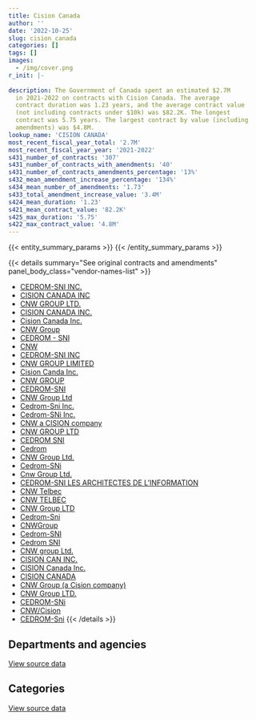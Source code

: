 ```yaml
---
title: Cision Canada
author: ''
date: '2022-10-25'
slug: cision_canada
categories: []
tags: []
images:
  - /img/cover.png
r_init: |-
  
description: The Government of Canada spent an estimated $2.7M
  in 2021-2022 on contracts with Cision Canada. The average
  contract duration was 1.23 years, and the average contract value
  (not including contracts under $10k) was $82.2K. The longest
  contract was 5.75 years. The largest contract by value (including
  amendments) was $4.8M.
lookup_name: 'CISION CANADA'
most_recent_fiscal_year_total: '2.7M'
most_recent_fiscal_year_year: '2021-2022'
s431_number_of_contracts: '307'
s431_number_of_contracts_with_amendments: '40'
s431_number_of_contracts_amendments_percentage: '13%'
s432_mean_amendment_increase_percentage: '134%'
s434_mean_number_of_amendments: '1.73'
s433_total_amendment_increase_value: '3.4M'
s424_mean_duration: '1.23'
s421_mean_contract_value: '82.2K'
s425_max_duration: '5.75'
s422_max_contract_value: '4.8M'
---
```


<script src="/rmarkdown-libs/htmlwidgets/htmlwidgets.js"></script>
<link href="/rmarkdown-libs/datatables-css/datatables-crosstalk.css" rel="stylesheet" />
<script src="/rmarkdown-libs/datatables-binding/datatables.js"></script>
<script src="/rmarkdown-libs/jquery/jquery-3.6.0.min.js"></script>
<link href="/rmarkdown-libs/dt-core-bootstrap/css/dataTables.bootstrap.min.css" rel="stylesheet" />
<link href="/rmarkdown-libs/dt-core-bootstrap/css/dataTables.bootstrap.extra.css" rel="stylesheet" />
<script src="/rmarkdown-libs/dt-core-bootstrap/js/jquery.dataTables.min.js"></script>
<script src="/rmarkdown-libs/dt-core-bootstrap/js/dataTables.bootstrap.min.js"></script>
<link href="/rmarkdown-libs/crosstalk/css/crosstalk.min.css" rel="stylesheet" />
<script src="/rmarkdown-libs/crosstalk/js/crosstalk.min.js"></script>
<script src="/rmarkdown-libs/htmlwidgets/htmlwidgets.js"></script>
<link href="/rmarkdown-libs/datatables-css/datatables-crosstalk.css" rel="stylesheet" />
<script src="/rmarkdown-libs/datatables-binding/datatables.js"></script>
<script src="/rmarkdown-libs/jquery/jquery-3.6.0.min.js"></script>
<link href="/rmarkdown-libs/dt-core-bootstrap/css/dataTables.bootstrap.min.css" rel="stylesheet" />
<link href="/rmarkdown-libs/dt-core-bootstrap/css/dataTables.bootstrap.extra.css" rel="stylesheet" />
<script src="/rmarkdown-libs/dt-core-bootstrap/js/jquery.dataTables.min.js"></script>
<script src="/rmarkdown-libs/dt-core-bootstrap/js/dataTables.bootstrap.min.js"></script>
<link href="/rmarkdown-libs/crosstalk/css/crosstalk.min.css" rel="stylesheet" />
<script src="/rmarkdown-libs/crosstalk/js/crosstalk.min.js"></script>

{{< entity_summary_params >}}
{{< /entity_summary_params >}}

{{< details summary="See original contracts and amendments" panel_body_class="vendor-names-list" >}}
- [CEDROM-SNI INC.](https://search.open.canada.ca/en/ct/?sort=contract_value_f%20desc&page=1&search_text=%22CEDROM-SNI%20INC.%22)
- [CISION CANADA INC](https://search.open.canada.ca/en/ct/?sort=contract_value_f%20desc&page=1&search_text=%22CISION%20CANADA%20INC%22)
- [CNW GROUP LTD.](https://search.open.canada.ca/en/ct/?sort=contract_value_f%20desc&page=1&search_text=%22CNW%20GROUP%20LTD.%22)
- [CISION CANADA INC.](https://search.open.canada.ca/en/ct/?sort=contract_value_f%20desc&page=1&search_text=%22CISION%20CANADA%20INC.%22)
- [Cision Canada Inc.](https://search.open.canada.ca/en/ct/?sort=contract_value_f%20desc&page=1&search_text=%22Cision%20Canada%20Inc.%22)
- [CNW Group](https://search.open.canada.ca/en/ct/?sort=contract_value_f%20desc&page=1&search_text=%22CNW%20Group%22)
- [CEDROM - SNI](https://search.open.canada.ca/en/ct/?sort=contract_value_f%20desc&page=1&search_text=%22CEDROM%20-%20SNI%22)
- [CNW](https://search.open.canada.ca/en/ct/?sort=contract_value_f%20desc&page=1&search_text=%22CNW%22)
- [CEDROM-SNI INC](https://search.open.canada.ca/en/ct/?sort=contract_value_f%20desc&page=1&search_text=%22CEDROM-SNI%20INC%22)
- [CNW GROUP LIMITED](https://search.open.canada.ca/en/ct/?sort=contract_value_f%20desc&page=1&search_text=%22CNW%20GROUP%20LIMITED%22)
- [Cision Canda Inc.](https://search.open.canada.ca/en/ct/?sort=contract_value_f%20desc&page=1&search_text=%22Cision%20Canda%20Inc.%22)
- [CNW GROUP](https://search.open.canada.ca/en/ct/?sort=contract_value_f%20desc&page=1&search_text=%22CNW%20GROUP%22)
- [CEDROM-SNI](https://search.open.canada.ca/en/ct/?sort=contract_value_f%20desc&page=1&search_text=%22CEDROM-SNI%22)
- [CNW Group Ltd](https://search.open.canada.ca/en/ct/?sort=contract_value_f%20desc&page=1&search_text=%22CNW%20Group%20Ltd%22)
- [Cedrom-Sni Inc.](https://search.open.canada.ca/en/ct/?sort=contract_value_f%20desc&page=1&search_text=%22Cedrom-Sni%20Inc.%22)
- [Cedrom-SNi Inc.](https://search.open.canada.ca/en/ct/?sort=contract_value_f%20desc&page=1&search_text=%22Cedrom-SNi%20Inc.%22)
- [CNW a CISION company](https://search.open.canada.ca/en/ct/?sort=contract_value_f%20desc&page=1&search_text=%22CNW%20a%20CISION%20company%22)
- [CNW GROUP LTD](https://search.open.canada.ca/en/ct/?sort=contract_value_f%20desc&page=1&search_text=%22CNW%20GROUP%20LTD%22)
- [CEDROM SNI](https://search.open.canada.ca/en/ct/?sort=contract_value_f%20desc&page=1&search_text=%22CEDROM%20SNI%22)
- [Cedrom](https://search.open.canada.ca/en/ct/?sort=contract_value_f%20desc&page=1&search_text=%22Cedrom%22)
- [CNW Group Ltd.](https://search.open.canada.ca/en/ct/?sort=contract_value_f%20desc&page=1&search_text=%22CNW%20Group%20Ltd.%22)
- [Cedrom-SNi](https://search.open.canada.ca/en/ct/?sort=contract_value_f%20desc&page=1&search_text=%22Cedrom-SNi%22)
- [Cnw Group Ltd.](https://search.open.canada.ca/en/ct/?sort=contract_value_f%20desc&page=1&search_text=%22Cnw%20Group%20Ltd.%22)
- [CEDROM-SNI LES ARCHITECTES DE L’INFORMATION](https://search.open.canada.ca/en/ct/?sort=contract_value_f%20desc&page=1&search_text=%22CEDROM-SNI%20LES%20ARCHITECTES%20DE%20L%27INFORMATION%22)
- [CNW Telbec](https://search.open.canada.ca/en/ct/?sort=contract_value_f%20desc&page=1&search_text=%22CNW%20Telbec%22)
- [CNW TELBEC](https://search.open.canada.ca/en/ct/?sort=contract_value_f%20desc&page=1&search_text=%22CNW%20TELBEC%22)
- [CNW Group LTD](https://search.open.canada.ca/en/ct/?sort=contract_value_f%20desc&page=1&search_text=%22CNW%20Group%20LTD%22)
- [Cedrom-Sni](https://search.open.canada.ca/en/ct/?sort=contract_value_f%20desc&page=1&search_text=%22Cedrom-Sni%22)
- [CNWGroup](https://search.open.canada.ca/en/ct/?sort=contract_value_f%20desc&page=1&search_text=%22CNWGroup%22)
- [Cedrom-SNI](https://search.open.canada.ca/en/ct/?sort=contract_value_f%20desc&page=1&search_text=%22Cedrom-SNI%22)
- [Cedrom SNI](https://search.open.canada.ca/en/ct/?sort=contract_value_f%20desc&page=1&search_text=%22Cedrom%20SNI%22)
- [CNW group Ltd.](https://search.open.canada.ca/en/ct/?sort=contract_value_f%20desc&page=1&search_text=%22CNW%20group%20Ltd.%22)
- [CISION CAN INC.](https://search.open.canada.ca/en/ct/?sort=contract_value_f%20desc&page=1&search_text=%22CISION%20CAN%20INC.%22)
- [CISION Canada Inc.](https://search.open.canada.ca/en/ct/?sort=contract_value_f%20desc&page=1&search_text=%22CISION%20Canada%20Inc.%22)
- [CISION CANADA](https://search.open.canada.ca/en/ct/?sort=contract_value_f%20desc&page=1&search_text=%22CISION%20CANADA%22)
- [CNW Group (a Cision company)](https://search.open.canada.ca/en/ct/?sort=contract_value_f%20desc&page=1&search_text=%22CNW%20Group%20%28a%20Cision%20company%29%22)
- [CNW Group LTD.](https://search.open.canada.ca/en/ct/?sort=contract_value_f%20desc&page=1&search_text=%22CNW%20Group%20LTD.%22)
- [CEDROM-SNi](https://search.open.canada.ca/en/ct/?sort=contract_value_f%20desc&page=1&search_text=%22CEDROM-SNi%22)
- [CNW/Cision](https://search.open.canada.ca/en/ct/?sort=contract_value_f%20desc&page=1&search_text=%22CNW%2fCision%22)
- [CEDROM-Sni](https://search.open.canada.ca/en/ct/?sort=contract_value_f%20desc&page=1&search_text=%22CEDROM-Sni%22)
{{< /details >}}

## Departments and agencies

<div id="htmlwidget-1" style="width:100%;height:auto;" class="datatables html-widget"></div>
<script type="application/json" data-for="htmlwidget-1">{"x":{"style":"bootstrap","filter":"none","vertical":false,"data":[["<a href=\"/departments/aafc-aac/\">Agriculture and Agri-Food Canada<\/a>","<a href=\"/departments/aandc-aadnc/\">Crown-Indigenous Relations and Northern Affairs Canada<\/a>","<a href=\"/departments/acoa-apeca/\">Atlantic Canada Opportunities Agency<\/a>","<a href=\"/departments/cbsa-asfc/\">Canada Border Services Agency<\/a>","<a href=\"/departments/ced-dec/\">Canada Economic Development for Quebec Regions<\/a>","<a href=\"/departments/cer-rec/\">Canada Energy Regulator<\/a>","<a href=\"/departments/cfia-acia/\">Canadian Food Inspection Agency<\/a>","<a href=\"/departments/cic/\">Immigration, Refugees and Citizenship Canada<\/a>","<a href=\"/departments/cihr-irsc/\">Canadian Institutes of Health Research<\/a>","<a href=\"/departments/cra-arc/\">Canada Revenue Agency<\/a>","<a href=\"/departments/crtc/\">Canadian Radio-television and Telecommunications Commission<\/a>","<a href=\"/departments/csa-asc/\">Canadian Space Agency<\/a>","<a href=\"/departments/csc-scc/\">Correctional Service of Canada<\/a>","<a href=\"/departments/cta-otc/\">Canadian Transportation Agency<\/a>","<a href=\"/departments/dfatd-maecd/\">Global Affairs Canada<\/a>","<a href=\"/departments/dfo-mpo/\">Fisheries and Oceans Canada<\/a>","<a href=\"/departments/dnd-mdn/\">National Defence<\/a>","<a href=\"/departments/ec/\">Environment and Climate Change Canada<\/a>","<a href=\"/departments/elections/\">Elections Canada<\/a>","<a href=\"/departments/esdc-edsc/\">Employment and Social Development Canada<\/a>","<a href=\"/departments/fcac-acfc/\">Financial Consumer Agency of Canada<\/a>","<a href=\"/departments/feddevontario/\">Federal Economic Development Agency for Southern Ontario<\/a>","<a href=\"/departments/fin/\">Department of Finance Canada<\/a>","<a href=\"/departments/fja-cmf/\">Office of the Commissioner for Federal Judicial Affairs Canada<\/a>","<a href=\"/departments/hc-sc/\">Health Canada<\/a>","<a href=\"/departments/ic/\">Innovation, Science and Economic Development Canada<\/a>","<a href=\"/departments/infc/\">Infrastructure Canada<\/a>","<a href=\"/departments/isc-sac/\">Indigenous Services Canada<\/a>","<a href=\"/departments/jus/\">Department of Justice Canada<\/a>","<a href=\"/departments/lac-bac/\">Library and Archives Canada<\/a>","<a href=\"/departments/nfb-onf/\">National Film Board<\/a>","<a href=\"/departments/nrc-cnrc/\">National Research Council Canada<\/a>","<a href=\"/departments/nrcan-rncan/\">Natural Resources Canada<\/a>","<a href=\"/departments/nserc-crsng/\">Natural Sciences and Engineering Research Council of Canada<\/a>","<a href=\"/departments/ocol-clo/\">Office of the Commissioner of Official Languages<\/a>","<a href=\"/departments/osgg-bsgg/\">Office of the Secretary to the Governor General<\/a>","<a href=\"/departments/pc/\">Parks Canada<\/a>","<a href=\"/departments/pch/\">Canadian Heritage<\/a>","<a href=\"/departments/pco-bcp/\">Privy Council Office<\/a>","<a href=\"/departments/ppsc-sppc/\">Public Prosecution Service of Canada<\/a>","<a href=\"/departments/ps-sp/\">Public Safety Canada<\/a>","<a href=\"/departments/pwgsc-tpsgc/\">Public Services and Procurement Canada<\/a>","<a href=\"/departments/rcmp-grc/\">Royal Canadian Mounted Police<\/a>","<a href=\"/departments/ssc-spc/\">Shared Services Canada<\/a>","<a href=\"/departments/tbs-sct/\">Treasury Board of Canada Secretariat<\/a>","<a href=\"/departments/tc/\">Transport Canada<\/a>","<a href=\"/departments/tsb-bst/\">Transportation Safety Board of Canada<\/a>","<a href=\"/departments/vac-acc/\">Veterans Affairs Canada<\/a>","<a href=\"/departments/wage/\">Department for Women and Gender Equality<\/a>","<a href=\"/departments/wd-deo/\">Western Economic Diversification Canada<\/a>"],[92323.17,47865.62,27878.1,null,77976.12,10499,24180,78500.15,28250,175682.35,5975.95,41412.13,10498.95,31542.79,96071.37,33900,19891.73,15755.24,23702.62,24950.4,null,null,11522.44,10127.99,43321.94,222453.22,87862.42,39413.84,15544.6,460.22,883.31,80562.92,36551.78,34984.8,null,22600,16096.5,123421.61,1020284.45,4584.28,45001.12,38966.47,13727.73,6931.93,1758.33,29226.55,19775,49604.63,null,null],[114186.73,52840.54,38836.83,null,83711.88,10500,28365,75963.52,28250,146765.61,12430,53898.1,10499.99,31629.21,297640.32,18101.72,null,118575.97,30439.15,23791.02,14060.9,null,5427.56,10403.34,48024.42,263668.86,92331.69,52840.54,33900,4047.5,80822.61,843.24,31999.93,11162.48,null,22600,null,121510.06,1002998.75,6191.32,46601.2,2418477.36,16155.47,null,10163.17,56377.17,null,103079.11,null,12995],[22600,null,42314.76,16950,72144.93,10500,29380,26130,28250,108927.12,null,39097.62,10498.95,31542.79,189248.75,20926.11,4626.68,73542.83,17636,26469.12,13059.1,3501.64,null,28.5,48617.41,170706.58,92079.41,null,16950,6451.25,177940.51,9326.76,32982.87,44902.73,6368.27,22600,null,56981.92,954369,6174.4,24860,4943149.72,4820.61,null,null,58897.17,13560,92656.39,47838.9,null],[69288.8,null,42314.76,3318.26,78302.22,null,63900,26130,28250,125949.37,null,37590.01,null,25267.05,497935.81,37586.17,20594.39,45053.75,5846.46,26469.12,null,6588.13,null,null,38214.36,150154.97,96834.1,26469.12,16950,6451.25,1352.67,null,35862.46,44902.73,25826.87,22600,28743.75,2472.67,877309.26,null,null,28250,12756.19,null,null,39168.75,null,27643.02,67853.72,null]],"container":"<table class=\"table table-striped table-hover row-border order-column display\">\n  <thead>\n    <tr>\n      <th>Department<\/th>\n      <th>2018-2019<\/th>\n      <th>2019-2020<\/th>\n      <th>2020-2021<\/th>\n      <th>2021-2022<\/th>\n    <\/tr>\n  <\/thead>\n<\/table>","options":{"order":[[4,"desc"]],"pageLength":10,"autoWidth":true,"columnDefs":[{"targets":1,"render":"function(data, type, row, meta) {\n    return type !== 'display' ? data : DTWidget.formatCurrency(data, \"$\", 2, 3, \",\", \".\", true, null);\n  }"},{"targets":2,"render":"function(data, type, row, meta) {\n    return type !== 'display' ? data : DTWidget.formatCurrency(data, \"$\", 2, 3, \",\", \".\", true, null);\n  }"},{"targets":3,"render":"function(data, type, row, meta) {\n    return type !== 'display' ? data : DTWidget.formatCurrency(data, \"$\", 2, 3, \",\", \".\", true, null);\n  }"},{"targets":4,"render":"function(data, type, row, meta) {\n    return type !== 'display' ? data : DTWidget.formatCurrency(data, \"$\", 2, 3, \",\", \".\", true, null);\n  }"},{"width":"16%","targets":[1,2,3,4]},{"className":"dt-right","targets":[1,2,3,4]}],"orderClasses":false}},"evals":["options.columnDefs.0.render","options.columnDefs.1.render","options.columnDefs.2.render","options.columnDefs.3.render"],"jsHooks":[]}</script>
<p class="text-right">
<a href="https://github.com/GoC-Spending/contracts-data/tree/main/data/out/vendors/cision_canada/summary_by_fiscal_year_by_department.csv" class="source-data-link btn btn-link">View source data</a>
</p>

## Categories

<div id="htmlwidget-2" style="width:100%;height:auto;" class="datatables html-widget"></div>
<script type="application/json" data-for="htmlwidget-2">{"x":{"style":"bootstrap","filter":"none","vertical":false,"data":[["<a href=\"/categories/office_management/\">Office management<\/a>","<a href=\"/categories/professional_services/\">Professional services<\/a>","<a href=\"/categories/information_technology/\">Information technology<\/a>","<a href=\"/categories/medical/\">Medical<\/a>","<a href=\"/categories/human_capital/\">Human capital<\/a>"],[null,2170751.64,524858.5,null,146913.63],[null,4758767.86,711945.97,null,172393.42],[4626.68,7223767.28,285395.09,null,105819.76],[20594.39,1789520.73,741733.22,3318.26,135033.6]],"container":"<table class=\"table table-striped table-hover row-border order-column display\">\n  <thead>\n    <tr>\n      <th>Category<\/th>\n      <th>2018-2019<\/th>\n      <th>2019-2020<\/th>\n      <th>2020-2021<\/th>\n      <th>2021-2022<\/th>\n    <\/tr>\n  <\/thead>\n<\/table>","options":{"order":[[4,"desc"]],"dom":"t","pageLength":30,"autoWidth":true,"columnDefs":[{"targets":1,"render":"function(data, type, row, meta) {\n    return type !== 'display' ? data : DTWidget.formatCurrency(data, \"$\", 2, 3, \",\", \".\", true, null);\n  }"},{"targets":2,"render":"function(data, type, row, meta) {\n    return type !== 'display' ? data : DTWidget.formatCurrency(data, \"$\", 2, 3, \",\", \".\", true, null);\n  }"},{"targets":3,"render":"function(data, type, row, meta) {\n    return type !== 'display' ? data : DTWidget.formatCurrency(data, \"$\", 2, 3, \",\", \".\", true, null);\n  }"},{"targets":4,"render":"function(data, type, row, meta) {\n    return type !== 'display' ? data : DTWidget.formatCurrency(data, \"$\", 2, 3, \",\", \".\", true, null);\n  }"},{"width":"16%","targets":[1,2,3,4]},{"className":"dt-right","targets":[1,2,3,4]}],"orderClasses":false,"lengthMenu":[10,25,30,50,100]}},"evals":["options.columnDefs.0.render","options.columnDefs.1.render","options.columnDefs.2.render","options.columnDefs.3.render"],"jsHooks":[]}</script>
<p class="text-right">
<a href="https://github.com/GoC-Spending/contracts-data/tree/main/data/out/vendors/cision_canada/summary_by_fiscal_year_by_category.csv" class="source-data-link btn btn-link">View source data</a>
</p>
